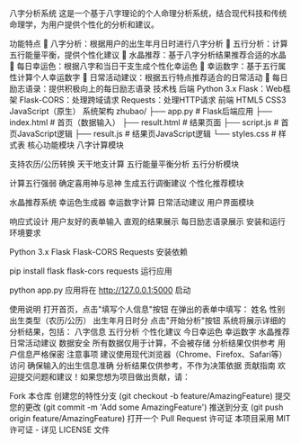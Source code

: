 八字分析系统
这是一个基于八字理论的个人命理分析系统，结合现代科技和传统命理学，为用户提供个性化的分析和建议。

功能特点
🎯 八字分析：根据用户的出生年月日时进行八字分析
🌈 五行分析：计算五行能量平衡，提供个性化建议
💎 水晶推荐：基于八字分析结果推荐合适的水晶
🎨 每日幸运色：根据八字和当日干支生成个性化幸运色
🔢 幸运数字：基于五行属性计算个人幸运数字
📅 日常活动建议：根据五行特点推荐适合的日常活动
💫 每日励志语录：提供积极向上的每日励志语录
技术栈
后端
Python 3.x
Flask：Web框架
Flask-CORS：处理跨域请求
Requests：处理HTTP请求
前端
HTML5
CSS3
JavaScript（原生）
系统架构
zhubao/
├── app.py              # Flask后端应用
├── index.html          # 首页（数据输入）
├── result.html         # 结果页面
├── script.js           # 首页JavaScript逻辑
├── result.js           # 结果页JavaScript逻辑
└── styles.css          # 样式表
核心功能模块
八字计算模块

支持农历/公历转换
天干地支计算
五行能量平衡分析
五行分析模块

计算五行强弱
确定喜用神与忌神
生成五行调衡建议
个性化推荐模块

水晶推荐系统
幸运色生成器
幸运数字计算
日常活动建议
用户界面模块

响应式设计
用户友好的表单输入
直观的结果展示
每日励志语录展示
安装和运行
环境要求

Python 3.x
Flask
Flask-CORS
Requests
安装依赖

pip install flask flask-cors requests
运行应用

python app.py
应用将在 http://127.0.0.1:5000 启动

使用说明
打开首页，点击"填写个人信息"按钮
在弹出的表单中填写：
姓名
性别
出生类型（农历/公历）
出生年月日时分
点击"开始分析"按钮
系统将展示详细的分析结果，包括：
八字信息
五行分析
个性化建议
今日幸运色
幸运数字
水晶推荐
日常活动建议
数据安全
所有数据仅用于计算，不会被存储
分析结果仅供参考
用户信息严格保密
注意事项
建议使用现代浏览器（Chrome、Firefox、Safari等）访问
确保输入的出生信息准确
分析结果仅供参考，不作为决策依据
贡献指南
欢迎提交问题和建议！如果您想为项目做出贡献，请：

Fork 本仓库
创建您的特性分支 (git checkout -b feature/AmazingFeature)
提交您的更改 (git commit -m 'Add some AmazingFeature')
推送到分支 (git push origin feature/AmazingFeature)
打开一个 Pull Request
许可证
本项目采用 MIT 许可证 - 详见 LICENSE 文件